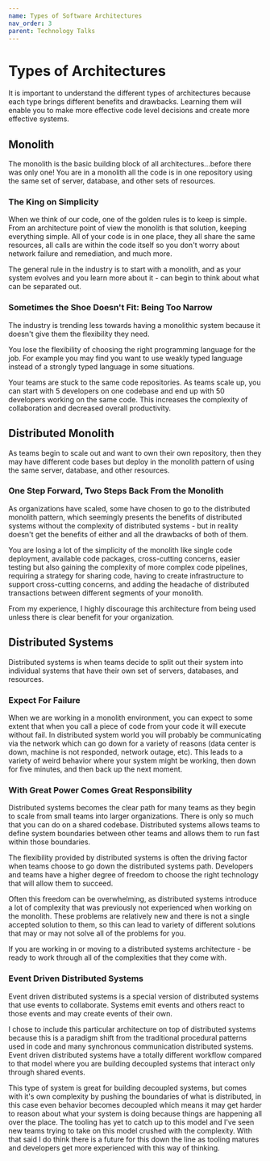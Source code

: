 ```yaml
---
name: Types of Software Architectures
nav_order: 3
parent: Technology Talks
---
```


# Types of Architectures

It is important to understand the different types of architectures because each type brings different benefits and drawbacks. Learning them will enable you to make more effective code level decisions and create more effective systems.

## Monolith

The monolith is the basic building block of all architectures...before there was only one! You are in a monolith all the code is in one repository using the same set of server, database, and other sets of resources.

### The King on Simplicity

When we think of our code, one of the golden rules is to keep is simple. From an architecture point of view the monolith is that solution, keeping everything simple. All of your code is in one place, they all share the same resources, all calls are within the code itself so you don't worry about network failure and remediation, and much more.

The general rule in the industry is to start with a monolith, and as your system evolves and you learn more about it - can begin to think about what can be separated out.

### Sometimes the Shoe Doesn't Fit: Being Too Narrow

The industry is trending less towards having a monolithic system because it doesn't give them the flexibility they need.

You lose the flexibility of choosing the right programming language for the job. For example you may find you want to use weakly typed language instead of a strongly typed language in some situations.

Your teams are stuck to the same code repositories. As teams scale up, you can start with 5 developers on one codebase and end up with 50 developers working on the same code. This increases the complexity of collaboration and decreased overall productivity.

## Distributed Monolith

As teams begin to scale out and want to own their own repository, then they may have different code bases but deploy in the monolith pattern of using the same server, database, and other resources.

### One Step Forward, Two Steps Back From the Monolith

As organizations have scaled, some have chosen to go to the distributed monolith pattern, which seemingly presents the benefits of distributed systems without the complexity of distributed systems - but in reality doesn't get the benefits of either and all the drawbacks of both of them.

You are losing a lot of the simplicity of the monolith like single code deployment, available code packages, cross-cutting concerns, easier testing but also gaining the complexity of more complex code pipelines, requiring a strategy for sharing code, having to create infrastructure to support cross-cutting concerns, and adding the headache of distributed transactions between different segments of your monolith.

From my experience, I highly discourage this architecture from being used unless there is clear benefit for your organization.

## Distributed Systems

Distributed systems is when teams decide to split out their system into individual systems that have their own set of servers, databases, and resources.

### Expect For Failure

When we are working in a monolith environment, you can expect to some extent that when you call a piece of code from your code it will execute without fail. In distributed system world you will probably be communicating via the network which can go down for a variety of reasons (data center is down, machine is not responded, network outage, etc). This leads to a variety of weird behavior where your system might be working, then down for five minutes, and then back up the next moment.

### With Great Power Comes Great Responsibility

Distributed systems becomes the clear path for many teams as they begin to scale from small teams into larger organizations. There is only so much that you can do on a shared codebase. Distributed systems allows teams to define system boundaries between other teams and allows them to run fast within those boundaries.

The flexibility provided by distributed systems is often the driving factor when teams choose to go down the distributed systems path. Developers and teams have a higher degree of freedom to choose the right technology that will allow them to succeed.

Often this freedom can be overwhelming, as distributed systems introduce a lot of complexity that was previously not experienced when working on the monolith. These problems are relatively new and there is not a single accepted solution to them, so this can lead to variety of different solutions that may or may not solve all of the problems for you. 

If you are working in or moving to a distributed systems architecture - be ready to work through all of the complexities that they come with.

### Event Driven Distributed Systems

Event driven distributed systems is a special version of distributed systems that use events to collaborate. Systems emit events and others react to those events and may create events of their own.

I chose to include this particular architecture on top of distributed systems because this is a paradigm shift from the traditional procedural patterns used in code and many synchronous communication distributed systems. Event driven distributed systems have a totally different workflow compared to that model where you are building decoupled systems that interact only through shared events.

This type of system is great for building decoupled systems, but comes with it's own complexity by pushing the boundaries of what is distributed, in this case even behavior becomes decoupled which means it may get harder to reason about what your system is doing because things are happening all over the place. The tooling has yet to catch up to this model and I've seen new teams trying to take on this model crushed with the complexity. With that said I do think there is a future for this down the line as tooling matures and developers get more experienced with this way of thinking.